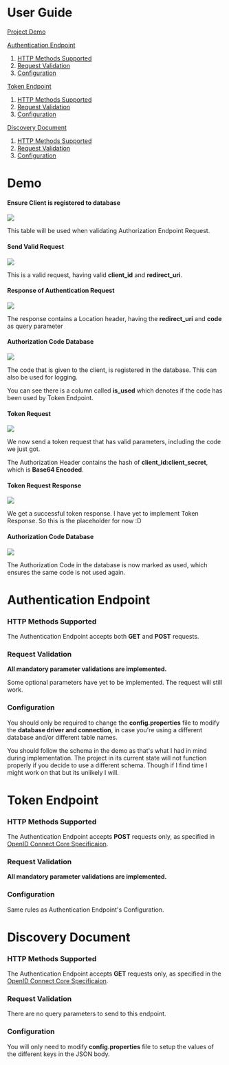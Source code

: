 # User Guide

[Project Demo](#demo)

[Authentication Endpoint](#authentication-endpoint)

1. [HTTP Methods Supported](#http-methods-supported)
1. [Request Validation](#request-validation)
1. [Configuration](#initial-configuration)


[Token Endpoint](#token-endpoint)

1. [HTTP Methods Supported](#http-methods-supported-1)
1. [Request Validation](#request-validation-1)
1. [Configuration](#initial-configuration-1)

[Discovery Document](#discovery-document)

1. [HTTP Methods Supported](#http-methods-supported-2)
1. [Request Validation](#request-validation-2)
1. [Configuration](#initial-configuration-2)


# Demo

#### Ensure Client is registered to database

![](user_guide_assets/client_info.png)

This table will be used when validating Authorization Endpoint Request.

#### Send Valid Request

![](user_guide_assets/auth_request.png)

This is a valid request, having valid **client_id** and **redirect_uri**.

#### Response of Authentication Request

![](user_guide_assets/auth_response.png)

The response contains a Location header, having the **redirect_uri** and **code** as query parameter

#### Authorization Code Database

![](user_guide_assets/auth_code_created.png)

The code that is given to the client, is registered in the database. This can also be used for logging.

You can see there is a column called **is_used** which denotes if the code has been used by Token Endpoint.

#### Token Request

![](user_guide_assets/token_request.png)

We now send a token request that has valid parameters, including the code we just got.

The Authorization Header contains the hash of **client_id:client_secret**, which is **Base64 Encoded**.

#### Token Request Response

![](user_guide_assets/success_token_response.png)

We get a successful token response. I have yet to implement Token Response. So this is the placeholder for now :D

#### Authorization Code Database

![](user_guide_assets/auth_code_after_token.png)

The Authorization Code in the database is now marked as used, which ensures the same code is not used again.

# Authentication Endpoint

### HTTP Methods Supported

The Authentication Endpoint accepts both **GET** and **POST** requests.

### Request Validation


**All mandatory parameter validations are implemented.**

Some optional parameters have yet to be implemented. The request will still work.

### Configuration

You should only be required to change the **config.properties** file to modify the **database driver and connection**, in case you're using a different database and/or different table names.

You should follow the schema in the demo as that's what I had in mind during implementation. The project in its current state will not function properly if you decide to use a different schema.
Though if I find time I might work on that but its unlikely I will.

# Token Endpoint

### HTTP Methods Supported

The Authentication Endpoint accepts **POST** requests only, as specified in [OpenID Connect Core Specificaion](https://openid.net/specs/openid-connect-core-1_0.html#TokenRequest).

### Request Validation

**All mandatory parameter validations are implemented.**

### Configuration

Same rules as Authentication Endpoint's Configuration.

# Discovery Document

### HTTP Methods Supported

The Authentication Endpoint accepts **GET** requests only, as specified in the [OpenID Connect Core Specificaion](https://openid.net/specs/openid-connect-discovery-1_0.html#ProviderConfigurationRequest).

### Request Validation

There are no query parameters to send to this endpoint.

### Configuration

You will only need to modify **config.properties** file to setup the values of the different keys in the JSON body.
